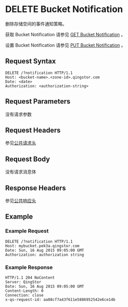 ---
---

# DELETE Bucket Notification

删除存储空间的事件通知策略。

获取 Bucket Notification 请参见 [GET Bucket Notification](get_notification.html) 。

设置 Bucket Notification 请参见 [PUT Bucket Notification](put_notification.html) 。

## Request Syntax

```http
DELETE /?notification HTTP/1.1
Host: <bucket-name>.<zone-id>.qingstor.com
Date: <date>
Authorization: <authorization-string>
```

## Request Parameters

没有请求参数

## Request Headers

参见[公共请求头](../../common/common_header.html#请求头字段-request-header)

## Request Body

没有请求消息体

## Response Headers

参见[公共响应头](../../common/common_header.html#响应头字段-request-header)

## Example

### Example Request

```http
DELETE /?notification HTTP/1.1
Host: mybucket.pek3a.qingstor.com
Date: Sun, 16 Aug 2015 09:05:00 GMT
Authorization: authorization string
```

### Example Response

```http
HTTP/1.1 204 NoContent
Server: QingStor
Date: Sun, 16 Aug 2015 09:05:00 GMT
Content-Length: 0
Connection: close
x-qs-request-id: aa08cf7a43f611e5886952542e6ce14b
```
